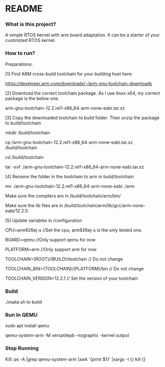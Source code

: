 # README #

### What is this project? ###
A simple RTOS kernel with arm board adaptation. It can be a starter of your custimized RTOS kernel.

### How to run? ###
Preparations:

[1] Find ARM cross-build toolchain for your building host here:

https://developer.arm.com/downloads/-/arm-gnu-toolchain-downloads

[2] Download the correct toolchain package. As I use linux-x64, my correct package is the below one.

arm-gnu-toolchain-12.2.rel1-x86_64-arm-none-eabi.tar.xz

[3] Copy the downloaded toolchain to build folder. Then unzip the package to build/toolchain

mkdir <Project Folder>/build/toolchain

cp <Your Download Folder>/arm-gnu-toolchain-12.2.rel1-x86_64-arm-none-eabi.tar.xz <Project Folder>/build/toolchain

cd <Project Folder>/build/toolchain

tar -xvf ./arm-gnu-toolchain-12.2.rel1-x86_64-arm-none-eabi.tar.xz

[4] Rename the folder in the toolchain to arm in build/toolchain

mv ./arm-gnu-toolchain-12.2.rel1-x86_64-arm-none-eabi ./arm

Make sure the compilers are in <Project Folder>/build/toolchain/arm/bin/

Make sure the lib files are in <Project Folder>/build/toolchain/arm/lib/gcc/arm-none-eabi/12.2.1/

[5] Update variables in <Project Folder>/configuration

CPU=arm926ej-s //Set the cpu, arm926ej-s is the only tested one.

BOARD=qemu     //Only support qemu for now

PLATFORM=arm   //Only support arm for now

TOOLCHAIN=$(ROOT)/$(BUILD)/toolchain // Do not change

TOOLCHAIN_BIN=$(TOOLCHAIN)/$(PLATFORM)/bin // Do not change

TOOLCHAIN_VERSION=12.2.1 // Set the version of your toolchain

### Build ###

./make.sh to build


### Run In QEMU ###

sudo apt install qemu

qemu-system-arm -M versatilepb -nographic -kernel output

### Stop Running ###

Kill:
ps -A |grep qemu-system-arm |awk '{print $1}' |xargs -I {} kill {}

